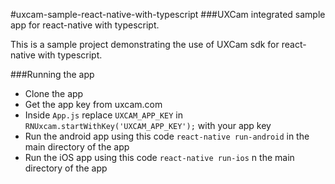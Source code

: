 #uxcam-sample-react-native-with-typescript
###UXCam integrated sample app for react-native with typescript.

This is a sample project demonstrating the use of UXCam sdk for react-native with typescript.

###Running the app
* Clone the app
* Get the app key from uxcam.com
* Inside `App.js`  replace `UXCAM_APP_KEY` in `RNUxcam.startWithKey('UXCAM_APP_KEY');` with your app key
* Run the android app using this code `react-native run-android` in the main directory of the app
* Run the iOS app using this code `react-native run-ios` n the main directory of the app
